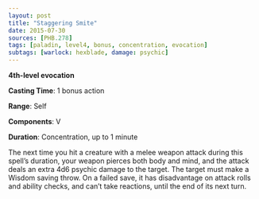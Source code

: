 ```yaml
---
layout: post
title: "Staggering Smite"
date: 2015-07-30
sources: [PHB.278]
tags: [paladin, level4, bonus, concentration, evocation]
subtags: [warlock: hexblade, damage: psychic]
---
```


**4th-level evocation**

**Casting Time**: 1 bonus action

**Range**: Self

**Components**: V

**Duration**: Concentration, up to 1 minute

The next time you hit a creature with a melee weapon attack during this spell’s duration, your weapon pierces both body and mind, and the attack deals an extra 4d6 psychic damage to the target. The target must make a Wisdom saving throw. On a failed save, it has disadvantage on attack rolls and ability checks, and can’t take reactions, until the end of its next turn.
